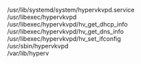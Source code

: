 /usr/lib/systemd/system/hypervkvpd.service  
/usr/libexec/hypervkvpd  
/usr/libexec/hypervkvpd/hv\_get\_dhcp\_info  
/usr/libexec/hypervkvpd/hv\_get\_dns\_info  
/usr/libexec/hypervkvpd/hv\_set\_ifconfig  
/usr/sbin/hypervkvpd  
/var/lib/hyperv  
